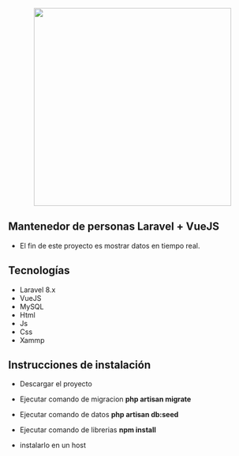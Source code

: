 <p align="center"><a href="https://laravel.com" target="_blank"><img src="https://raw.githubusercontent.com/laravel/art/master/logo-lockup/5%20SVG/2%20CMYK/1%20Full%20Color/laravel-logolockup-cmyk-red.svg" width="400"></a></p>

## Mantenedor de personas Laravel + VueJS

- El fin de este proyecto es mostrar datos en tiempo real.

## Tecnologías

- Laravel 8.x
- VueJS 
- MySQL
- Html
- Js
- Css
- Xammp

## Instrucciones de instalación

- Descargar el proyecto

- Ejecutar comando de migracion **php artisan migrate**
- Ejecutar comando de datos **php artisan db:seed**
- Ejecutar comando de librerias **npm install**

- instalarlo en un host



